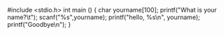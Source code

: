 #include <stdio.h>
int main ()
{
  char yourname[100];
  printf("What is your name?\t");
  scanf("%s",yourname);
   printf("hello, %s\n", yourname);
	printf("Goodbye\n");
}
